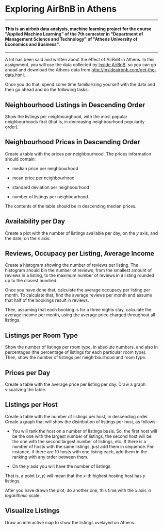 
# Exploring AirBnB in Athens
---
#### This is an airbnb data analysis, machine learning project for the course "Applied Machine Learning" of the 7th semester in "Department of Management Science and Technology" of "Athens University of Economics and Business".
---

A lot has been said and written about the effect of AirBnB in Athens. In this assignment, you will use the data collected by [Inside AirBnB](http://insideairbnb.com), so you can go ahead and download the Athens data from http://insideairbnb.com/get-the-data.html.

Once you do that, spend some time familiarizing yourself with the data and then go ahead and do the following tasks.

## Neighbourhood Listings in Descending Order

Show the listings per neighbourghood, with the most popular neighbourhoods first (that is, in decreasing neighbourhood popularity order).

## Neighbourhood Prices in Descending Order

Create a table with the prices per neighbourhood. The prices information should contain:

* median price per neighbourhood

* mean price per neighbourhood

* standard deviation per neighbourhood

* number of listings per neighbourhood.

The contents of the table should be in descending median prices.

## Availability per Day

Create a plot with the number of listings available per day, on the $y$ axis, and the date, on the $x$ axis.

## Reviews, Occupacy per Listing, Average Income

Create a histogram showing the number of reviews per listing. The histogram should bin the number of reviews, from the smallest amount of reviews in a listing, to the maximum number of reviews in a listing rounded up to the closest hundred.

Once you have done that, calculate the average occupacy per listing per month. To calculate that, find the average reviews per month and assume that half of the bookings result in reviews.

Then, assuming that each booking is for a three nights stay, calculate the average income per month, using the average price charged throughout all listings.

## Listings per Room Type

Show the number of listings per room type, in absolute numbers, and also in percentages (the percentage of listings for each particular room type). Then, show the number of listings per neighrbourhood and room type.


## Prices per Day

Create a table with the average price per listing per day. Draw a graph visualizing the table.

## Listings per Host

Create a table with the number of listings per host, in descending order. Create a graph that will show the distribution of listings per host, as follows:

* You will rank the host on a number of listings basis. So, the first host will be the one with the largest number of listings, the second host will be the one with the second largest number of listings, etc. If there is a number of hosts with the same listings, just add them in sequence. For instance, if there are 10 hosts with one listing each, add them in the ranking with any order between them.

* On the $y$ axis you will have the number of listings.

That is, a point $(x, y)$ will mean that the $x$-th highest hosting host has $y$ listings.

After you have drawn the plot, do another one, this time with the $x$ axis in *logarithmic* scale.

## Visualize Listings

Draw an interactive map to show the listings ovelayed on Athens.

